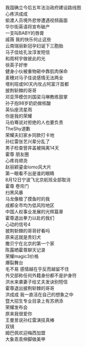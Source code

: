 我国确立今后五年法治政府建设路线图  
心疼洪成成  
偷渡人员境外悲惨遭遇视频画面  
华尔街英语将宣布破产  
一支叫BABY的唇膏  
戚薇 我的快乐何止这些  
云南瑞丽新冠孕妇诞下三胞胎  
马子佳给孔汝淳发短信  
和周柯宇做彼此的光  
徐英子好惨  
健身小伙被重物砸中靠肌肉保命  
麦穗对马子佳说感情无法两全  
塔利班或90天内攻占阿富汗首都  
披荆斩棘的哥哥  
邓亚萍模仿刘国梁马琳教练鼓掌  
孙子抱98岁奶奶做核酸  
英仙座流星雨  
你是我的荣耀  
马伯骞说对拒绝的人也要负责  
TheShy道歉  
荣耀夫妇家乡同款打卡地  
孙红雷张艺兴辈分乱了  
男子检查窨井盖被隔离14天  
霍尊 朋友圈  
心疼肖顺尧  
赵丽颖鎏金lomo风大片  
第一眼看不出是谁的眼睛  
8月12日宁波飞北京航班全部取消  
霍尊 卷帘门  
扫黑风暴  
马龙像极了摸鱼时的我  
成都全市均为低风险地区  
中国人权事业发展的光辉篇章  
霍尊退出拳力以赴的我们  
心动的信号4  
披荆斩棘的哥哥好看吗  
原来这就是贵妇犬  
撒贝宁在北京的第一个家  
陈露晒霍尊聊天记录  
荣耀magic3价格  
爆裂舞台  
毛不易 感情越在乎反而越留不住  
外交部称任何外籍身份都不是护身符  
洪水来袭妻子给丈夫发诀别短信  
霍尊退出披荆斩棘的哥哥  
洪成成 我一直活在自己的想象之中  
暨大招生专业目录上有苏炳添  
荣耀发布会  
原来我很爱你  
王曼昱说孙红雷演技真棒  
双镜  
姆巴佩欢迎梅西加盟  
大象乖乖伸脚做美甲  
